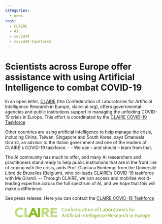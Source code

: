 ```yaml
---
categories:
  - news
tags:
  - CLAIRE
  - AI
  - covid19
  - covid19-taskforce
---
```


# Scientists across Europe offer assistance with using Artificial Intelligence to combat COVID-19

In an open letter, [CLAIRE](http://claire-ai.org) (the Confederation of Laboratories for Artificial Intelligence Research in Europe, claire-ai.org), offers governmental agencies and public institutions support in managing the unfolding COVID-19 crisis in Europe. This effort is coordinated by the [CLAIRE COVID-19 Taskforce](https://covid19.claire-ai.org)


Other countries are using artificial intelligence to help manage the crisis, including China, Taiwan, Singapore and South Korea​, says Emanuela Girardi, an advisor to the Italian government and one of the leaders of CLAIRE's COVID-19 taskforce. -​ - We can – and should – learn from that.

The AI community has much to offer, and many AI researchers and practitioners stand ready to help public institutions that are in the front line of coping with the crisis, a​dds Prof. Gianluca Bontempi from the Université Libre de Bruxelles (Belgium), who co-leads CLAIRE's COVID-19 taskforce with Ms Girardi. -- ​Through CLAIRE, we can access and mobilise world-leading expertise across the full spectrum of AI, and we hope that this will make a difference.

See press release. Here you can contact the [CLAIRE COVID-19 Taskforce](mailto:covid19@claire-ai.org)

<p align="center"><a href="https://claire-ai.org"><img src="/assets/images/banner_claire.jpg" alt="CLAIRE" width ="90%"></a></p>